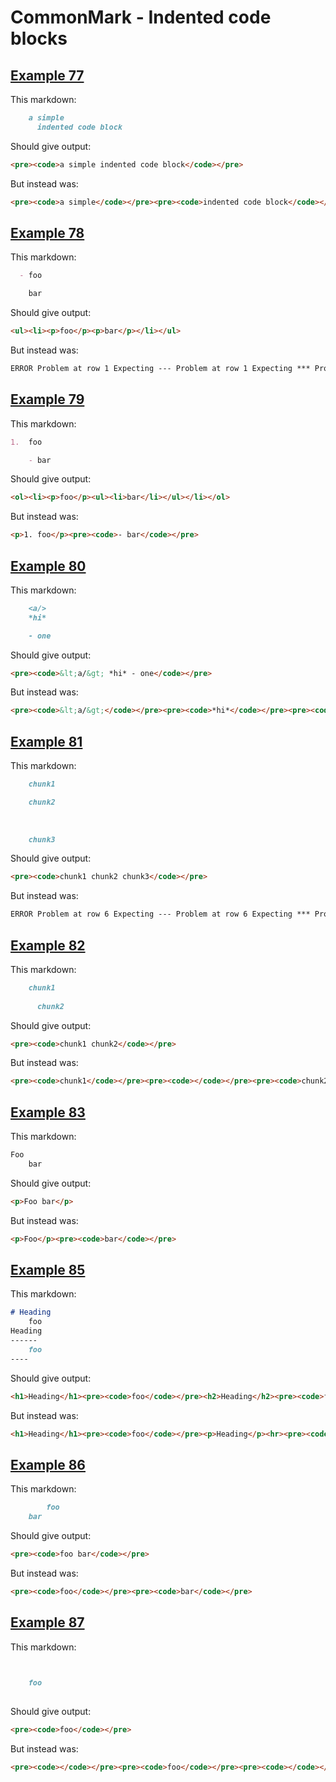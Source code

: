 # CommonMark - Indented code blocks

## [Example 77](https://spec.commonmark.org/0.29/#example-77)

This markdown:

```markdown
    a simple
      indented code block

```

Should give output:

```html
<pre><code>a simple indented code block</code></pre>
```

But instead was:

```html
<pre><code>a simple</code></pre><pre><code>indented code block</code></pre>
```
## [Example 78](https://spec.commonmark.org/0.29/#example-78)

This markdown:

```markdown
  - foo

    bar

```

Should give output:

```html
<ul><li><p>foo</p><p>bar</p></li></ul>
```

But instead was:

```html
ERROR Problem at row 1 Expecting --- Problem at row 1 Expecting *** Problem at row 1 Expecting ___
```
## [Example 79](https://spec.commonmark.org/0.29/#example-79)

This markdown:

```markdown
1.  foo

    - bar

```

Should give output:

```html
<ol><li><p>foo</p><ul><li>bar</li></ul></li></ol>
```

But instead was:

```html
<p>1. foo</p><pre><code>- bar</code></pre>
```
## [Example 80](https://spec.commonmark.org/0.29/#example-80)

This markdown:

```markdown
    <a/>
    *hi*

    - one

```

Should give output:

```html
<pre><code>&lt;a/&gt; *hi* - one</code></pre>
```

But instead was:

```html
<pre><code>&lt;a/&gt;</code></pre><pre><code>*hi*</code></pre><pre><code>- one</code></pre>
```
## [Example 81](https://spec.commonmark.org/0.29/#example-81)

This markdown:

```markdown
    chunk1

    chunk2
  
 
 
    chunk3

```

Should give output:

```html
<pre><code>chunk1 chunk2 chunk3</code></pre>
```

But instead was:

```html
ERROR Problem at row 6 Expecting --- Problem at row 6 Expecting *** Problem at row 6 Expecting ___
```
## [Example 82](https://spec.commonmark.org/0.29/#example-82)

This markdown:

```markdown
    chunk1
      
      chunk2

```

Should give output:

```html
<pre><code>chunk1 chunk2</code></pre>
```

But instead was:

```html
<pre><code>chunk1</code></pre><pre><code></code></pre><pre><code>chunk2</code></pre>
```
## [Example 83](https://spec.commonmark.org/0.29/#example-83)

This markdown:

```markdown
Foo
    bar


```

Should give output:

```html
<p>Foo bar</p>
```

But instead was:

```html
<p>Foo</p><pre><code>bar</code></pre>
```
## [Example 85](https://spec.commonmark.org/0.29/#example-85)

This markdown:

```markdown
# Heading
    foo
Heading
------
    foo
----

```

Should give output:

```html
<h1>Heading</h1><pre><code>foo</code></pre><h2>Heading</h2><pre><code>foo</code></pre><hr>
```

But instead was:

```html
<h1>Heading</h1><pre><code>foo</code></pre><p>Heading</p><hr><pre><code>foo</code></pre><hr>
```
## [Example 86](https://spec.commonmark.org/0.29/#example-86)

This markdown:

```markdown
        foo
    bar

```

Should give output:

```html
<pre><code>foo bar</code></pre>
```

But instead was:

```html
<pre><code>foo</code></pre><pre><code>bar</code></pre>
```
## [Example 87](https://spec.commonmark.org/0.29/#example-87)

This markdown:

```markdown

    
    foo
    


```

Should give output:

```html
<pre><code>foo</code></pre>
```

But instead was:

```html
<pre><code></code></pre><pre><code>foo</code></pre><pre><code></code></pre>
```
